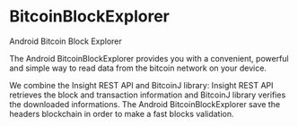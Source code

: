 # BitcoinBlockExplorer
Android Bitcoin Block Explorer

The Android BitcoinBlockExplorer provides you with a convenient, powerful and simple way to read data from the bitcoin network on your device.

We combine the Insight REST API and BitcoinJ library:
Insight REST API retrieves the block and transaction information and BitcoinJ library verifies the downloaded informations.
The Android BitcoinBlockExplorer save the headers blockchain in order to make a fast blocks validation.
